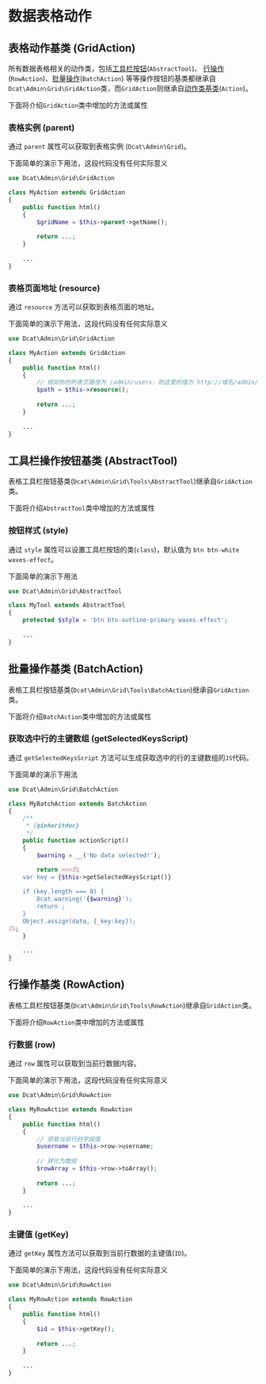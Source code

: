 # 数据表格动作

## 表格动作基类 (GridAction)
所有数据表格相关的动作类，包括[工具栏按钮](https://learnku.com/docs/dcat-admin/1.x/toolbar/8093)(`AbstractTool`)、
[行操作](https://learnku.com/docs/dcat-admin/1.x/use-and-extension-of-rows/8092)(`RowAction`)、[批量操作](https://learnku.com/docs/dcat-admin/1.x/toolbar/8093#batch)(`BatchAction`)
等等操作按钮的基类都继承自`Dcat\Admin\Grid\GridAction`类，而`GridAction`则继承自[动作类基类](https://learnku.com/docs/dcat-admin/1.x/basic-use/8124)(`Action`)。

下面将介绍`GridAction`类中增加的方法或属性

### 表格实例 (parent)

通过 `parent` 属性可以获取到表格实例 (`Dcat\Admin\Grid`)。


下面简单的演示下用法，这段代码没有任何实际意义
```php
use Dcat\Admin\Grid\GridAction

class MyAction extends GridAction
{
    public function html()
    {
        $gridName = $this->parent->getName();
        
        return ...;
    }
    
    ...
}
```

### 表格页面地址 (resource)

通过 `resource` 方法可以获取到表格页面的地址。

下面简单的演示下用法，这段代码没有任何实际意义
```php
use Dcat\Admin\Grid\GridAction

class MyAction extends GridAction
{
    public function html()
    {
        // 假如你的列表页路径为 /admin/users，则这里的值为 http://域名/admin/users    
        $path = $this->resource();
        
        return ...;
    }
    
    ...
}
```

## 工具栏操作按钮基类 (AbstractTool)

表格工具栏按钮基类(`Dcat\Admin\Grid\Tools\AbstractTool`)继承自`GridAction`类。

下面将介绍`AbstractTool`类中增加的方法或属性

### 按钮样式 (style)

通过 `style` 属性可以设置工具栏按钮的类(`class`)，默认值为 `btn btn-white waves-effect`。


下面简单的演示下用法
```php
use Dcat\Admin\Grid\AbstractTool

class MyTool extends AbstractTool
{
    protected $style = 'btn btn-outline-primary waves-effect';
    
    ...
}
```


## 批量操作基类 (BatchAction)

表格工具栏按钮基类(`Dcat\Admin\Grid\Tools\BatchAction`)继承自`GridAction`类。

下面将介绍`BatchAction`类中增加的方法或属性

### 获取选中行的主键数组 (getSelectedKeysScript)

通过 `getSelectedKeysScript` 方法可以生成获取选中的行的主键数组的`JS`代码。


下面简单的演示下用法
```php
use Dcat\Admin\Grid\BatchAction

class MyBatchAction extends BatchAction
{
    /**
     * {@inheritdoc}
     */
    public function actionScript()
    {
        $warning = __('No data selected!');

        return <<<JS
    var key = {$this->getSelectedKeysScript()}
    
    if (key.length === 0) {
        Dcat.warning('{$warning}');
        return ;
    }
    Object.assign(data, {_key:key});
JS;
    }
    
    ...
}
```


## 行操作基类 (RowAction)

表格工具栏按钮基类(`Dcat\Admin\Grid\Tools\RowAction`)继承自`GridAction`类。

下面将介绍`RowAction`类中增加的方法或属性

### 行数据 (row)

通过 `row` 属性可以获取到当前行数据内容。

下面简单的演示下用法，这段代码没有任何实际意义
```php
use Dcat\Admin\Grid\RowAction

class MyRowAction extends RowAction
{
    public function html()
    {
        // 获取当前行的字段值
        $username = $this->row->username;
        
        // 转化为数组
        $rowArray = $this->row->toArray();
        
        return ...;
    }
    
    ...
}
```

### 主键值 (getKey)

通过 `getKey` 属性方法可以获取到当前行数据的主键值(`ID`)。

下面简单的演示下用法，这段代码没有任何实际意义
```php
use Dcat\Admin\Grid\RowAction

class MyRowAction extends RowAction
{
    public function html()
    {
        $id = $this->getKey();
        
        return ...;
    }
    
    ...
}
```
